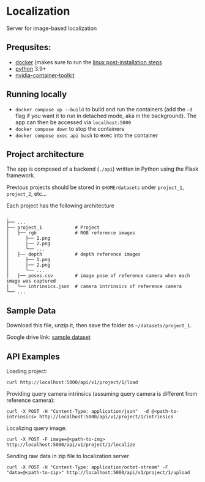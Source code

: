 # Localization

Server for image-based localization

## Prequsites:

- [docker](https://docs.docker.com/engine/install/) (makes sure to run the
  [linux post-installation steps](https://docs.docker.com/engine/install/linux-postinstall/)
- [python](https://www.python.org/downloads/) 3.9+
- [nvidia-container-toolkit](https://docs.nvidia.com/datacenter/cloud-native/container-toolkit/install-guide.html)

## Running locally

- `docker compose up --build` to build and run the containers (add the `-d`
  flag if you want it to run in detached mode, aka in the background). The app
  can then be accessed via `localhost:5000`
- `docker compose down` to stop the containers
- `docker compose exec api bash` to exec into the container

## Project architecture

The app is composed of a backend (`./api`) written in Python using the Flask
framework.

Previous projects should be stored in `$HOME/datasets` under `project_1`, `project_2`, etc...

Each project has the following architecture
```
.
├── ...
├── project_1            # Project
│   ├── rgb              # RGB reference images
│      ├── 1.png         
│      |── 2.png                            
│      └── ...                            
│   ├── depth            # depth reference images
│      ├── 1.png         
│      |── 2.png                            
│      └── ...         
│   |── poses.csv        # image pose of reference camera when each image was captured
│   └── intrinsics.json  # camera intrinsics of reference camera
└── ...
```
## Sample Data
Download this file, unzip it, then save the folder as `~/datasets/project_1`.

Google drive link: [sample dataset](https://drive.google.com/file/d/1yosTKMK7qdtyPpteEc6Dljv_n4YOv1xK/view?usp=sharing)

## API Examples
Loading project: 
```
curl http://localhost:5000/api/v1/project/1/load
```
Providing query camera intrinsics (assuming query camera is different from reference camera):
```
curl -X POST -H "Content-Type: application/json"  -d @<path-to-intrinsics> http://localhost:5000/api/v1/project/1/intrinsics
```
Localizing query image:
```
curl -X POST -F image=@<path-to-img> http://localhost:5000/api/v1/project/1/localize
```
Sending raw data in zip file to localization server
```
curl -X POST -H "Content-Type: application/octet-stream" -F "data=@<path-to-zip>" http://localhost:5000/api/v1/project/1/upload
```
